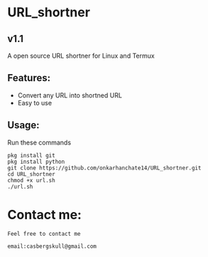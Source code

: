 # URL_shortner
## v1.1
A open source URL shortner for Linux and Termux

## Features:
* Convert any URL into shortned URL
* Easy to use

## Usage:
Run these commands

```
pkg install git
pkg install python
git clone https://github.com/onkarhanchate14/URL_shortner.git
cd URL_shortner
chmod +x url.sh
./url.sh
```

# Contact me:
```
Feel free to contact me

email:casbergskull@gmail.com
```
